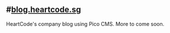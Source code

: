 #[blog.heartcode.sg](http://blog.heartcode.sg/)
---

HeartCode's company blog using Pico CMS. More to come soon.
